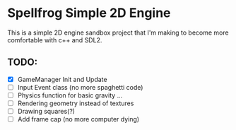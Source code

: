 # Spellfrog Simple 2D Engine

This is a simple 2D engine sandbox project that I'm making to become more comfortable with c++ and SDL2.

## TODO:
* [X] GameManager Init and Update
* [ ] Input Event class (no more spaghetti code)
* [ ] Physics function for basic gravity ...
* [ ] Rendering geometry instead of textures
* [ ] Drawing squares(?)
* [ ] Add frame cap (no more computer dying)